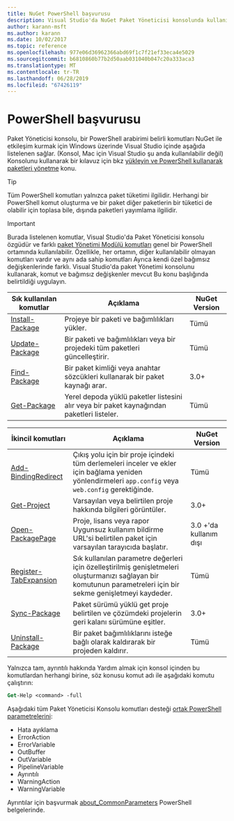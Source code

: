 ```yaml
---
title: NuGet PowerShell başvurusu
description: Visual Studio'da NuGet Paket Yöneticisi konsolunda kullanılabilir PowerShell komutlarının tam başvuru.
author: karann-msft
ms.author: karann
ms.date: 10/02/2017
ms.topic: reference
ms.openlocfilehash: 977e06d36962366abd69f1c7f21ef33eca4e5029
ms.sourcegitcommit: b6810860b77b2d50aab031040b047c20a333aca3
ms.translationtype: MT
ms.contentlocale: tr-TR
ms.lasthandoff: 06/28/2019
ms.locfileid: "67426119"
---
```

# <a name="powershell-reference"></a>PowerShell başvurusu

Paket Yöneticisi konsolu, bir PowerShell arabirimi belirli komutları NuGet ile etkileşim kurmak için Windows üzerinde Visual Studio içinde aşağıda listelenen sağlar. (Konsol, Mac için Visual Studio şu anda kullanılabilir değil) Konsolunu kullanarak bir kılavuz için bkz [yükleyin ve PowerShell kullanarak paketleri yönetme](../tools/package-manager-console.md) konu.

> [!Tip]
> Tüm PowerShell komutları yalnızca paket tüketimi ilgilidir. Herhangi bir PowerShell komut oluşturma ve bir paket diğer paketlerin bir tüketici de olabilir için toplasa bile, dışında paketleri yayımlama ilgilidir.

> [!Important]
> Burada listelenen komutlar, Visual Studio'da Paket Yöneticisi konsolu özgüdür ve farklı [paket Yönetimi Modülü komutları](/powershell/module/packagemanagement/?view=powershell-6) genel bir PowerShell ortamında kullanılabilir. Özellikle, her ortamın, diğer kullanılabilir olmayan komutları vardır ve aynı ada sahip komutları Ayrıca kendi özel bağımsız değişkenlerinde farklı. Visual Studio'da paket Yönetimi konsolunu kullanarak, komut ve bağımsız değişkenler mevcut Bu konu başlığında belirtildiği uygulayın.

| Sık kullanılan komutlar | Açıklama | NuGet Version |
| --- | --- | --- |
| [Install-Package](ps-ref-install-package.md) | Projeye bir paketi ve bağımlılıkları yükler. | Tümü |
| [Update-Package](ps-ref-update-package.md) | Bir paketi ve bağımlılıkları veya bir projedeki tüm paketleri güncelleştirir. | Tümü |
| [Find-Package](ps-ref-find-package.md) | Bir paket kimliği veya anahtar sözcükleri kullanarak bir paket kaynağı arar. | 3.0+ |
| [Get-Package](ps-ref-get-package.md) | Yerel depoda yüklü paketler listesini alır veya bir paket kaynağından paketleri listeler. | Tümü |

| İkincil komutları | Açıklama | NuGet Version |
| --- | --- | --- |
| [Add-BindingRedirect](ps-ref-add-bindingredirect.md) | Çıkış yolu için bir proje içindeki tüm derlemeleri inceler ve ekler için bağlama yeniden yönlendirmeleri `app.config` veya `web.config` gerektiğinde. | Tümü |
| [Get-Project](ps-ref-get-project.md) | Varsayılan veya belirtilen proje hakkında bilgileri görüntüler. | 3.0+ |
| [Open-PackagePage](ps-ref-open-packagepage.md) | Proje, lisans veya rapor Uygunsuz kullanım bildirme URL'si belirtilen paket için varsayılan tarayıcıda başlatır. | 3\.0 +'da kullanım dışı |
| [Register-TabExpansion](ps-ref-register-tabexpansion.md) | Sık kullanılan parametre değerleri için özelleştirilmiş genişletmeleri oluşturmanızı sağlayan bir komutunun parametreleri için bir sekme genişletmeyi kaydeder. | Tümü |
| [Sync-Package](ps-ref-sync-package.md) | Paket sürümü yüklü get proje belirtilen ve çözümdeki projelerin geri kalanı sürümüne eşitler. | 3.0+ |
| [Uninstall-Package](ps-ref-uninstall-package.md) | Bir paket bağımlılıklarını isteğe bağlı olarak kaldırarak bir projeden kaldırır. | Tümü |

Yalnızca tam, ayrıntılı hakkında Yardım almak için konsol içinden bu komutlardan herhangi birine, söz konusu komut adı ile aşağıdaki komutu çalıştırın:

```ps
Get-Help <command> -full
```

Aşağıdaki tüm Paket Yöneticisi Konsolu komutları desteği [ortak PowerShell parametrelerini](http://go.microsoft.com/fwlink/?LinkID=113216):

- Hata ayıklama
- ErrorAction
- ErrorVariable
- OutBuffer
- OutVariable
- PipelineVariable
- Ayrıntılı
- WarningAction
- WarningVariable

Ayrıntılar için başvurmak [about_CommonParameters](http://go.microsoft.com/fwlink/?LinkID=113216) PowerShell belgelerinde.
